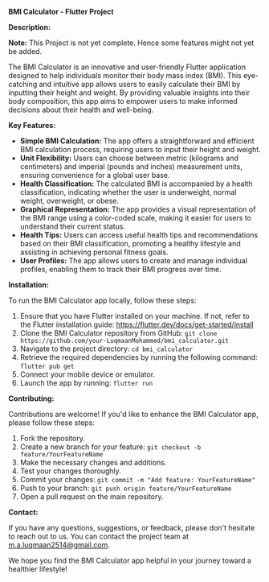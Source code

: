 **BMI Calculator - Flutter Project**

**Description:**

**Note:** This Project is not yet complete. Hence some features might not yet be added.

The BMI Calculator is an innovative and user-friendly Flutter application designed to help individuals monitor their body mass index (BMI). This eye-catching and intuitive app allows users to easily calculate their BMI by inputting their height and weight. By providing valuable insights into their body composition, this app aims to empower users to make informed decisions about their health and well-being.

**Key Features:**

- **Simple BMI Calculation:** The app offers a straightforward and efficient BMI calculation process, requiring users to input their height and weight.
- **Unit Flexibility:** Users can choose between metric (kilograms and centimeters) and imperial (pounds and inches) measurement units, ensuring convenience for a global user base.
- **Health Classification:** The calculated BMI is accompanied by a health classification, indicating whether the user is underweight, normal weight, overweight, or obese.
- **Graphical Representation:** The app provides a visual representation of the BMI range using a color-coded scale, making it easier for users to understand their current status.
- **Health Tips:** Users can access useful health tips and recommendations based on their BMI classification, promoting a healthy lifestyle and assisting in achieving personal fitness goals.
- **User Profiles:** The app allows users to create and manage individual profiles, enabling them to track their BMI progress over time.

**Installation:**

To run the BMI Calculator app locally, follow these steps:

1. Ensure that you have Flutter installed on your machine. If not, refer to the Flutter installation guide: https://flutter.dev/docs/get-started/install
2. Clone the BMI Calculator repository from GitHub: `git clone https://github.com/your-LuqmaanMohammed/bmi_calculator.git`
3. Navigate to the project directory: `cd bmi_calculator`
4. Retrieve the required dependencies by running the following command: `flutter pub get`
5. Connect your mobile device or emulator.
6. Launch the app by running: `flutter run`

**Contributing:**

Contributions are welcome! If you'd like to enhance the BMI Calculator app, please follow these steps:

1. Fork the repository.
2. Create a new branch for your feature: `git checkout -b feature/YourFeatureName`
3. Make the necessary changes and additions.
4. Test your changes thoroughly.
5. Commit your changes: `git commit -m "Add feature: YourFeatureName"`
6. Push to your branch: `git push origin feature/YourFeatureName`
7. Open a pull request on the main repository.


**Contact:**

If you have any questions, suggestions, or feedback, please don't hesitate to reach out to us. You can contact the project team at m.a.luqmaan2514@gmail.com.

We hope you find the BMI Calculator app helpful in your journey toward a healthier lifestyle!
